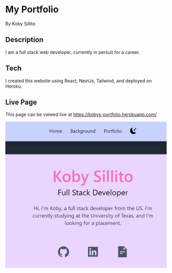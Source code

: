 # My Portfolio
By Koby Sillito

## Description

I am a full stack web developer, currently in persuit for a career.

## Tech
I created this website using React, NextJs, Tailwind, and deployed on Heroku.

## Live Page

This page can be viewed live at https://kobys-portfolio.herokuapp.com/

![screenshot of content](./public/port-pic.JPG "This is a screenshot of the content") 



